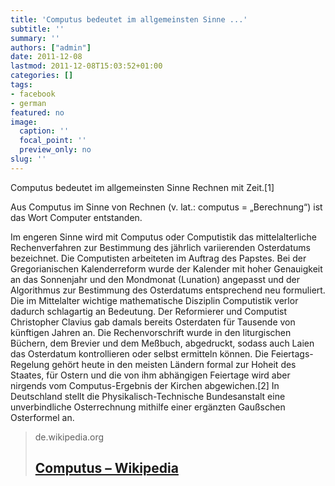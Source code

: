 ```yaml
---
title: 'Computus bedeutet im allgemeinsten Sinne ...'
subtitle: ''
summary: ''
authors: ["admin"]
date: 2011-12-08
lastmod: 2011-12-08T15:03:52+01:00
categories: []
tags:
- facebook
- german
featured: no
image:
  caption: ''
  focal_point: ''
  preview_only: no
slug: ''
---
```

Computus bedeutet im allgemeinsten Sinne Rechnen mit Zeit.[1]

Aus Computus im Sinne von Rechnen (v. lat.: computus = „Berechnung“) ist das Wort Computer entstanden.

Im engeren Sinne wird mit Computus oder Computistik das mittelalterliche Rechenverfahren zur Bestimmung des jährlich variierenden Osterdatums bezeichnet. Die Computisten arbeiteten im Auftrag des Papstes. Bei der Gregorianischen Kalenderreform wurde der Kalender mit hoher Genauigkeit an das Sonnenjahr und den Mondmonat (Lunation) angepasst und der Algorithmus zur Bestimmung des Osterdatums entsprechend neu formuliert. Die im Mittelalter wichtige mathematische Disziplin Computistik verlor dadurch schlagartig an Bedeutung. Der Reformierer und Computist Christopher Clavius gab damals bereits Osterdaten für Tausende von künftigen Jahren an. Die Rechenvorschrift wurde in den liturgischen Büchern, dem Brevier und dem Meßbuch, abgedruckt, sodass auch Laien das Osterdatum kontrollieren oder selbst ermitteln können. Die Feiertags-Regelung gehört heute in den meisten Ländern formal zur Hoheit des Staates, für Ostern und die von ihm abhängigen Feiertage wird aber nirgends vom Computus-Ergebnis der Kirchen abgewichen.[2] In Deutschland stellt die Physikalisch-Technische Bundesanstalt eine unverbindliche Osterrechnung mithilfe einer ergänzten Gaußschen Osterformel an.
> de.wikipedia.org
> ## [Computus – Wikipedia](http://de.wikipedia.org/wiki/Computus)
>


